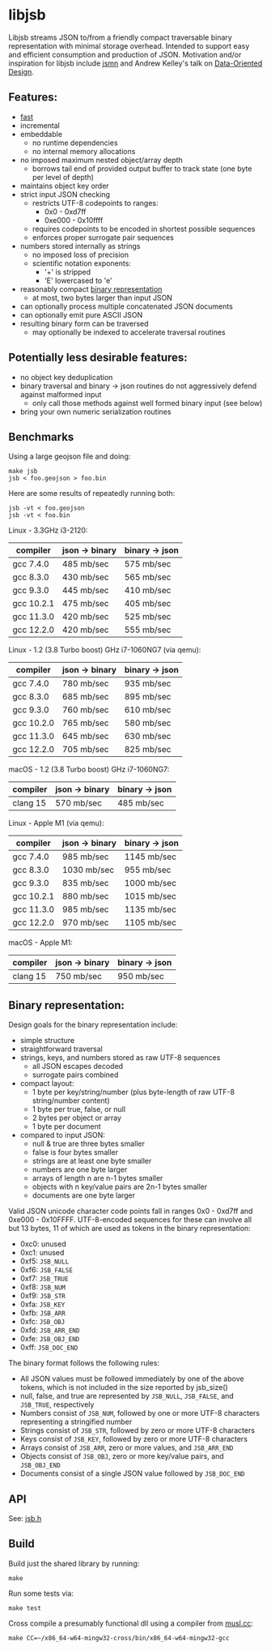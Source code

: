 # libjsb

Libjsb streams JSON to/from a friendly compact traversable binary representation with minimal storage overhead. Intended to support easy and efficient consumption and production of JSON. Motivation and/or inspiration for libjsb include [jsmn](https://github.com/zserge/jsmn) and Andrew Kelley's talk on [Data-Oriented Design](https://vimeo.com/649009599).

## Features:

* [fast](#benchmarks)
* incremental
* embeddable
	* no runtime dependencies
	* no internal memory allocations
* no imposed maximum nested object/array depth
	* borrows tail end of provided output buffer to track state (one byte per level of depth)
* maintains object key order
* strict input JSON checking
	* restricts UTF-8 codepoints to ranges:
		* 0x0 - 0xd7ff
		* 0xe000 - 0x10ffff
	* requires codepoints to be encoded in shortest possible sequences
	* enforces proper surrogate pair sequences
* numbers stored internally as strings
	* no imposed loss of precision
	* scientific notation exponents:
		* '+' is stripped
		* 'E' lowercased to 'e'
* reasonably compact [binary representation](#binary-representation)
	* at most, two bytes larger than input JSON
* can optionally process multiple concatenated JSON documents
* can optionally emit pure ASCII JSON
* resulting binary form can be traversed
	* may optionally be indexed to accelerate traversal routines

## Potentially less desirable features:

* no object key deduplication
* binary traversal and binary -> json routines do not aggressively defend against malformed input
	* only call those methods against well formed binary input (see below)
* bring your own numeric serialization routines

## Benchmarks

Using a large geojson file and doing:

```
make jsb
jsb < foo.geojson > foo.bin
```

Here are some results of repeatedly running both:
```
jsb -vt < foo.geojson
jsb -vt < foo.bin
```

Linux - 3.3GHz i3-2120:

| compiler   | json -> binary | binary -> json |
|------------|----------------|----------------|
| gcc 7.4.0  | 485 mb/sec     | 575 mb/sec     |
| gcc 8.3.0  | 430 mb/sec     | 565 mb/sec     |
| gcc 9.3.0  | 445 mb/sec     | 410 mb/sec     |
| gcc 10.2.1 | 475 mb/sec     | 405 mb/sec     |
| gcc 11.3.0 | 420 mb/sec     | 525 mb/sec     |
| gcc 12.2.0 | 420 mb/sec     | 555 mb/sec     |

Linux - 1.2 (3.8 Turbo boost) GHz i7-1060NG7 (via qemu):

| compiler   | json -> binary | binary -> json |
|------------|----------------|----------------|
| gcc 7.4.0  | 780 mb/sec     | 935 mb/sec     |
| gcc 8.3.0  | 685 mb/sec     | 895 mb/sec     |
| gcc 9.3.0  | 760 mb/sec     | 610 mb/sec     |
| gcc 10.2.0 | 765 mb/sec     | 580 mb/sec     |
| gcc 11.3.0 | 645 mb/sec     | 630 mb/sec     |
| gcc 12.2.0 | 705 mb/sec     | 825 mb/sec     |

macOS - 1.2 (3.8 Turbo boost) GHz i7-1060NG7:

| compiler   | json -> binary | binary -> json |
|------------|----------------|----------------|
| clang 15   | 570 mb/sec     | 485 mb/sec     |

Linux - Apple M1 (via qemu):

| compiler   | json -> binary | binary -> json |
|------------|----------------|----------------|
| gcc 7.4.0  | 985 mb/sec     | 1145 mb/sec    |
| gcc 8.3.0  | 1030 mb/sec    | 955 mb/sec     |
| gcc 9.3.0  | 835 mb/sec     | 1000 mb/sec    |
| gcc 10.2.1 | 880 mb/sec     | 1015 mb/sec    |
| gcc 11.3.0 | 985 mb/sec     | 1135 mb/sec    |
| gcc 12.2.0 | 970 mb/sec     | 1105 mb/sec    |

macOS - Apple M1:

| compiler   | json -> binary | binary -> json |
|------------|----------------|----------------|
| clang 15   | 750 mb/sec     | 950 mb/sec     |

## Binary representation:

Design goals for the binary representation include:

* simple structure
* straightforward traversal
* strings, keys, and numbers stored as raw UTF-8 sequences
	* all JSON escapes decoded
	* surrogate pairs combined
* compact layout:
	* 1 byte per key/string/number (plus byte-length of raw UTF-8 string/number content)
	* 1 byte per true, false, or null
	* 2 bytes per object or array
	* 1 byte per document
* compared to input JSON:
	* null & true are three bytes smaller
	* false is four bytes smaller
	* strings are at least one byte smaller
	* numbers are one byte larger
	* arrays of length n are n-1 bytes smaller
	* objects with n key/value pairs are 2n-1 bytes smaller
	* documents are one byte larger

Valid JSON unicode character code points fall in ranges 0x0 - 0xd7ff and 0xe000 - 0x10FFFF. UTF-8-encoded sequences for these can involve all but 13 bytes, 11 of which are used as tokens in the binary representation:

* 0xc0: unused
* 0xc1: unused
* 0xf5: `JSB_NULL`
* 0xf6: `JSB_FALSE`
* 0xf7: `JSB_TRUE`
* 0xf8: `JSB_NUM`
* 0xf9: `JSB_STR`
* 0xfa: `JSB_KEY`
* 0xfb: `JSB_ARR`
* 0xfc: `JSB_OBJ`
* 0xfd: `JSB_ARR_END`
* 0xfe: `JSB_OBJ_END`
* 0xff: `JSB_DOC_END`

The binary format follows the following rules:

* All JSON values must be followed immediately by one of the above tokens, which is not included in the size reported by jsb_size()
* null, false, and true are represented by `JSB_NULL`, `JSB_FALSE`, and `JSB_TRUE`, respectively
* Numbers consist of `JSB_NUM`, followed by one or more UTF-8 characters representing a stringified number
* Strings consist of `JSB_STR`, followed by zero or more UTF-8 characters
* Keys consist of `JSB_KEY`, followed by zero or more UTF-8 characters
* Arrays consist of `JSB_ARR`, zero or more values, and `JSB_ARR_END`
* Objects consist of `JSB_OBJ`, zero or more key/value pairs, and `JSB_OBJ_END`
* Documents consist of a single JSON value followed by `JSB_DOC_END`

## API

See: [jsb.h](jsb.h)

## Build

Build just the shared library by running:

`make`

Run some tests via:

`make test`

Cross compile a presumably functional dll using a compiler from [musl.cc](https://musl.cc/):

`make CC=~/x86_64-w64-mingw32-cross/bin/x86_64-w64-mingw32-gcc`
